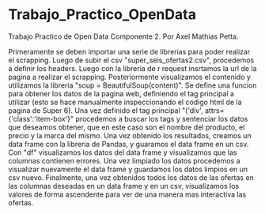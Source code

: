 # Trabajo_Practico_OpenData
Trabajo Practico de Open Data Componente 2. Por Axel Mathias Petta.

Primeramente se deben importar una serie de librerias para poder realizar el scrapping. Luego de subir el csv "super_seis_ofertas2.csv", procedemos a definir los headers.
Luego con la libreria de r request insrtamos la url de la pagina a realizar el scrapping.
Posteriormente visualizamos el contenido y utilizamos la libreria "soup = BeautifulSoup(content)".
Se define una funcion para obtener los datos de la pagina web, definiendo el tag principal a utilizar (esto se hace manualmente inspeccionando el codigo html de la pagina de Super 6). Una vez definido el tag principal "('div', attrs={'class':'item-box'}" procedemos a buscar los tags y sentenciar los datos que deseamos obtener, que en este caso son el nombre del producto, el precio y la marca del mismo. 
Una vez obtenido los resultados, creamos un data frame con la libreria de Pandas, y guaramos el data frame en un csv.
Con "df" visualizamos los datos del data frame y visualizamos que las columnas contienen errores. Una vez limpiado los datos procedemos a visualizar nuevamente el data frame y guardamos los datos limpios en un csv nuevo.
Finalmente, una vez obtenidos todos los datos de las ofertas en las columnas deseadas en un data frame y en un csv, visualizamos los valores de forma ascendente para ver de una manera mas interactiva las ofertas.
